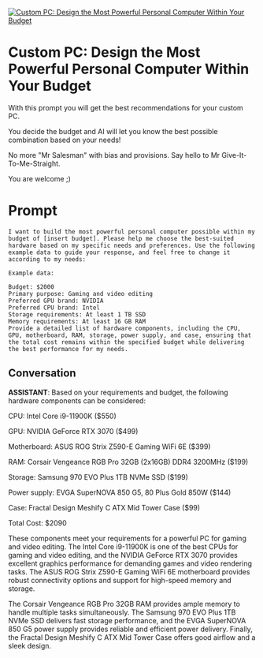 
[![Custom PC: Design the Most Powerful Personal Computer Within Your Budget](https://flow-prompt-covers.s3.us-west-1.amazonaws.com/icon/cute/cute_1.png)]()
# Custom PC: Design the Most Powerful Personal Computer Within Your Budget 
With this prompt you will get the best recommendations for your custom PC. 

You decide the budget and AI will let you know the best possible combination based on your needs!

No more "Mr Salesman" with bias and provisions. Say hello to Mr Give-It-To-Me-Straight.

You are welcome ;)

# Prompt

```
I want to build the most powerful personal computer possible within my budget of [insert budget]. Please help me choose the best-suited hardware based on my specific needs and preferences. Use the following example data to guide your response, and feel free to change it according to my needs:

Example data:

Budget: $2000
Primary purpose: Gaming and video editing
Preferred GPU brand: NVIDIA
Preferred CPU brand: Intel
Storage requirements: At least 1 TB SSD
Memory requirements: At least 16 GB RAM
Provide a detailed list of hardware components, including the CPU, GPU, motherboard, RAM, storage, power supply, and case, ensuring that the total cost remains within the specified budget while delivering the best performance for my needs.
```

## Conversation

**ASSISTANT**: Based on your requirements and budget, the following hardware components can be considered:



CPU: Intel Core i9-11900K ($550)

GPU: NVIDIA GeForce RTX 3070 ($499)

Motherboard: ASUS ROG Strix Z590-E Gaming WiFi 6E ($399)

RAM: Corsair Vengeance RGB Pro 32GB (2x16GB) DDR4 3200MHz ($199)

Storage: Samsung 970 EVO Plus 1TB NVMe SSD ($199)

Power supply: EVGA SuperNOVA 850 G5, 80 Plus Gold 850W ($144)

Case: Fractal Design Meshify C ATX Mid Tower Case ($99)



Total Cost: $2090



These components meet your requirements for a powerful PC for gaming and video editing. The Intel Core i9-11900K is one of the best CPUs for gaming and video editing, and the NVIDIA GeForce RTX 3070 provides excellent graphics performance for demanding games and video rendering tasks. The ASUS ROG Strix Z590-E Gaming WiFi 6E motherboard provides robust connectivity options and support for high-speed memory and storage.



The Corsair Vengeance RGB Pro 32GB RAM provides ample memory to handle multiple tasks simultaneously. The Samsung 970 EVO Plus 1TB NVMe SSD delivers fast storage performance, and the EVGA SuperNOVA 850 G5 power supply provides reliable and efficient power delivery. Finally, the Fractal Design Meshify C ATX Mid Tower Case offers good airflow and a sleek design.


